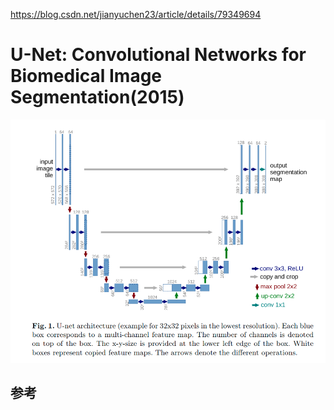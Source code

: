 https://blog.csdn.net/jianyuchen23/article/details/79349694

# U-Net: Convolutional Networks for Biomedical Image Segmentation(2015)

![1545052626215](assets/1545052626215.png)

## 参考